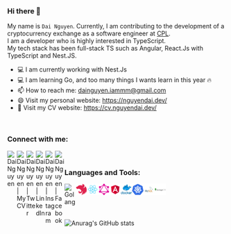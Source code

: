 ### Hi there 👋

My name is `Dai Nguyen`. Currently, I am contributing to the development of a cryptocurrency exchange as a software engineer at <a href="https://cryptopie-labo.com/" target="_blank">CPL</a>.
<br />
I am a developer who is highly interested in TypeScript.<br />My tech stack has been full-stack TS such as Angular, React.Js with TypeScript and Nest.JS.

- 💻 I am currently working with Nest.Js
- 💻 I am learning Go, and too many things I wants learn in this year 🔥
- 📫 How to reach me: dainguyen.iammm@gmail.com
- 😄 Visit my personal website: https://nguyendai.dev/
- 💼 Visit my CV website: https://cv.nguyendai.dev/

<br />

### Connect with me:

[<img align="left" alt="Dai Nguyen" width="22px" src="https://nguyendai.dev/favicon.ico" />][website]
[<img align="left" alt="Dai Nguyen | My CV" width="22px" src="https://nguyendai.dev/favicon.ico" />][my-cv]
[<img align="left" alt="Dai Nguyen | Twitter" width="22px" src="https://cdn.jsdelivr.net/npm/simple-icons@v3/icons/twitter.svg" />][twitter]
[<img align="left" alt="Dai Nguyen | LinkedIn" width="22px" src="https://cdn.jsdelivr.net/npm/simple-icons@v3/icons/linkedin.svg" />][linkedin]
[<img align="left" alt="Dai Nguyen | Instagram" width="22px" src="https://cdn.jsdelivr.net/npm/simple-icons@v3/icons/instagram.svg" />][instagram]
[<img align="left" alt="Dai Nguyen | Facebook" width="22px" src="https://cdn.jsdelivr.net/npm/simple-icons@3.13.0/icons/facebook.svg" />][facebook]

<br />

### Languages and Tools:


<img align="left" alt="Golang" width="26px" src="[https://avatars.githubusercontent.com/u/756065?v=4](https://avatars.githubusercontent.com/u/4314092?s=200&v=4)" />

<img align="left" alt="Nest.Js" width="26px" src="https://raw.githubusercontent.com/github/explore/37c71fdca4e12086faf8c7009793d2eb588c914e/topics/nestjs/nestjs.png" />

<img align="left" alt="React.Js" width="26px" src="https://raw.githubusercontent.com/github/explore/80688e429a7d4ef2fca1e82350fe8e3517d3494d/topics/react/react.png" />

<img align="left" alt="GraphQL" width="26px" src="https://raw.githubusercontent.com/github/explore/5c058a388828bb5fde0bcafd4bc867b5bb3f26f3/topics/graphql/graphql.png" />

<img align="left" alt="Angular" width="26px" src="https://raw.githubusercontent.com/github/explore/80688e429a7d4ef2fca1e82350fe8e3517d3494d/topics/angular/angular.png" />

<img align="left" alt="Docker" width="26px" src="https://raw.githubusercontent.com/github/explore/80688e429a7d4ef2fca1e82350fe8e3517d3494d/topics/docker/docker.png" />

<img align="left" alt="Kubernetes" width="26px" src="https://raw.githubusercontent.com/github/explore/80688e429a7d4ef2fca1e82350fe8e3517d3494d/topics/kubernetes/kubernetes.png" />

<img align="left" alt="MySQL" width="26px" src="https://raw.githubusercontent.com/github/explore/80688e429a7d4ef2fca1e82350fe8e3517d3494d/topics/mysql/mysql.png" />

<img align="left" alt="MongoDB" width="26px" src="https://raw.githubusercontent.com/github/explore/80688e429a7d4ef2fca1e82350fe8e3517d3494d/topics/mongodb/mongodb.png" />

<br />
<br />
<br />
<br />

![Anurag's GitHub stats](https://github-readme-stats.vercel.app/api?username=ngtrdai197&theme=nightowl&show_icons=true)


[website]: https://nguyendai.dev/
[my-cv]: https://cv.nguyendai.dev/
[twitter]: https://twitter.com/ngtrdai197
[instagram]: https://www.instagram.com/dainguyen.iammm/
[linkedin]: https://www.linkedin.com/in/ngtrdai197/
[facebook]: https://www.facebook.com/ngtrdai197


